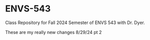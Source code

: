 # ENVS-543

Class Repository for Fall 2024 Semester of ENVS 543 with Dr. Dyer.

These are my really new changes 8/29/24 pt 2
  